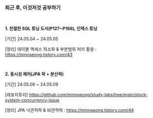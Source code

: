 <h3> 퇴근 후, 이것저것 공부하기 </h3>

<br>

**1. 친절한 SQL 튜닝 도서(P127~P166), 인덱스 튜닝**

[기간] 24.05.04 ~ 24.05.05

[정리] 테이블 액세스 최소화 & 부분범위 처리 활용 : https://minnseong.tistory.com/43

<br>

**2. 동시성 제어(JPA 락 + 분산락)**

[기간] 24.05.06 ~ 24.05.09

[레포지토리] https://github.com/minnseong/study-labs/tree/main/stock-system-concurrency-issue

[정리] JPA 낙관적락 & 비관적락 : https://minnseong.tistory.com/44
